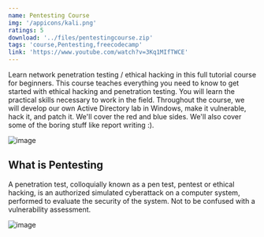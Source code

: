 ```yaml
---
name: Pentesting Course
img: '/appicons/kali.png'
ratings: 5
download: '../files/pentestingcourse.zip'
tags: 'course,Pentesting,freecodecamp'
link: 'https://www.youtube.com/watch?v=3Kq1MIfTWCE'
---
```


Learn network penetration testing / ethical hacking in this full tutorial course for beginners. This course teaches everything you need to know to get started with ethical hacking and penetration testing. You will learn the practical skills necessary to work in the field. Throughout the course, we will develop our own Active Directory lab in Windows, make it vulnerable, hack it, and patch it. We'll cover the red and blue sides. We'll also cover some of the boring stuff like report writing :).

<img src="../../screenshots/Pentestingcourse/ss1.png" alt="image" >

## What is Pentesting

A penetration test, colloquially known as a pen test, pentest or ethical hacking, is an authorized simulated cyberattack on a computer system, performed to evaluate the security of the system. Not to be confused with a vulnerability assessment.

<img src="../../screenshots/Pentestingcourse/ss2.png" alt="image" >
